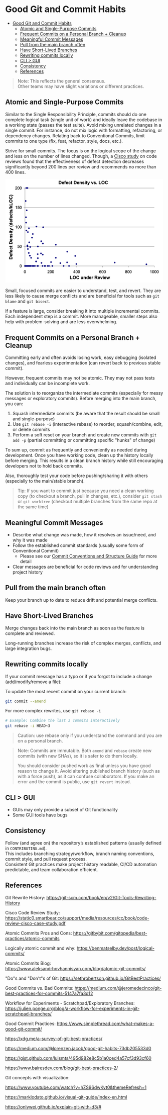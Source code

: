 # Good Git and Commit Habits

<!-- TOC -->
* [Good Git and Commit Habits](#good-git-and-commit-habits)
  * [Atomic and Single-Purpose Commits](#atomic-and-single-purpose-commits)
  * [Frequent Commits on a Personal Branch + Cleanup](#frequent-commits-on-a-personal-branch--cleanup)
  * [Meaningful Commit Messages](#meaningful-commit-messages)
  * [Pull from the main branch often](#pull-from-the-main-branch-often)
  * [Have Short-Lived Branches](#have-short-lived-branches)
  * [Rewriting commits locally](#rewriting-commits-locally)
  * [CLI > GUI](#cli--gui)
  * [Consistency](#consistency)
  * [References](#references)
<!-- TOC -->

> Note: This reflects the general consensus.  
> Other teams may have slight variations or different practices.

## Atomic and Single-Purpose Commits
Similar to the Single Responsibility Principle, commits should do one complete logical task (single unit of work)
and ideally leave the codebase in a working state (passes the test suite).
Avoid mixing unrelated changes in a single commit.
For instance, do not mix logic with formatting, refactoring, or dependency changes.
Relating back to Conventional Commits, limit commits to one type (fix, feat, refactor, style, docs, etc.).

Strive for small commits. The focus is on the logical scope of the change and less on the number of lines changed.
Though, a [Cisco study](https://static0.smartbear.co/support/media/resources/cc/book/code-review-cisco-case-study.pdf) on code
reviews found that the effectiveness of defect detection decreases significantly beyond 200 lines per review and recommends no more than 400 lines.

![Defect Density vs. LOC](images/ciscoCodeReviewStudyGraph.png)

Small, focused commits are easier to understand, test, and revert.
They are less likely to cause merge conflicts and are beneficial for tools such as `git blame` and `git bisect`.

If a feature is large, consider breaking it into multiple incremental commits. Each independent step is a commit.
More manageable, smaller steps also help with problem-solving and are less overwhelming.

## Frequent Commits on a Personal Branch + Cleanup
Committing early and often avoids losing work, easy debugging (isolated changes), and fearless experimentation (can revert back to previous stable commit).

However, frequent commits may not be atomic. They may not pass tests and individually can be incomplete work.

The solution is to reorganize the intermediate commits (especially for messy messages or exploratory commits).
Before merging into the main branch, you can:
1. Squash intermediate commits (be aware that the result should be small and single-purpose)
2. Use `git rebase -i` (interactive rebase) to reorder, squash/combine, edit, or delete commits
3. Perform a soft reset on your branch and create new commits with `git add -p` (partial committing or committing specific "hunks" of change)


To sum up, commit as frequently and conveniently as needed during development.
Once you have working code, clean up the history locally before merging.
This results in a clean branch history while still encouraging developers not to hold back commits.

Also, thoroughly test your code before pushing/sharing it with others (especially to the main/stable branch).

> Tip: If you want to commit just because you need a clean working copy (to checkout a branch, pull in changes, etc.),
> consider `git stash` or `git worktree` (checkout multiple branches from the same repo at the same time)

## Meaningful Commit Messages
- Describe what change was made, how it resolves an issue/need, and why it was made
- Follow the established commit standards (usually some form of Conventional Commit)
  - Please see our [Commit Conventions and Structure Guide](./commits.md) for more detail
- Clear messages are beneficial for code reviews and for understanding project history

## Pull from the main branch often
Keep your branch up to date to reduce drift and potential merge conflicts.

## Have Short-Lived Branches
Merge changes back into the main branch as soon as the feature is complete and reviewed.

Long-running branches increase the risk of complex merges, conflicts, and large integration bugs.

## Rewriting commits locally
If your commit message has a typo or if you forgot to include a change (add/modify/remove a file):

To update the most recent commit on your current branch:
```bash
git commit --amend
```

For more complex rewrites, use `git rebase -i`
```bash
# Example: Combine the last 3 commits interactively
git rebase -i HEAD~3
```

> Caution: use rebase only if you understand the command and you are on a personal branch.

> Note: Commits are immutable.
> Both `amend` and `rebase` create new commits (with new SHAs), so it is safer to do them locally.
>
> You should consider pushed work as final unless you have good reason to change it.
> Avoid altering published branch history (such as with a force push), as it can confuse collaborators.
> If you make an error and the commit is public, use `git revert` instead.


## CLI > GUI
- GUIs may only provide a subset of Git functionality
- Some GUI tools have bugs

## Consistency
Follow (and agree on) the repository’s established patterns (usually defined in `CONTRIBUTING.md`).  
This includes branching strategy/workflow, branch naming conventions, commit style, and pull request process.  
Consistent Git practices make project history readable, CI/CD automation predictable, and team collaboration efficient.

## References

Git Rewrite History:
https://git-scm.com/book/en/v2/Git-Tools-Rewriting-History

Cisco Code Review Study:
https://static0.smartbear.co/support/media/resources/cc/book/code-review-cisco-case-study.pdf

Atomic Commits Pros and Cons:
https://gitbybit.com/gitopedia/best-practices/atomic-commits

Logically atomic commit and why:
https://benmatselby.dev/post/logical-commits/

Atomic Commits Blog:
https://www.aleksandrhovhannisyan.com/blog/atomic-git-commits/

"Do"s and "Don't"s of Git:
https://sethrobertson.github.io/GitBestPractices/

Good Commits vs. Bad Commits: https://medium.com/@jeromedecinco/git-best-practices-for-commits-5147a7fa3d12

Workflow for Experiments - Scratchpad/Exploratory Branches:
https://julien.ponge.org/blog/a-workflow-for-experiments-in-git-scratchpad-branches/


Good Commit Practices:
https://www.simplethread.com/what-makes-a-good-git-commit/

https://xdg.me/a-survey-of-git-best-practices/

https://medium.com/@lorenzen.jacob/good-git-habits-73db205533d0

https://gist.github.com/luismts/495d982e8c5b1a0ced4a57cf3d93cf60

https://www.bairesdev.com/blog/git-best-practices-2/


Git concepts with visualization:

https://www.youtube.com/watch?v=hZS96dwKvt0&themeRefresh=1

https://marklodato.github.io/visual-git-guide/index-en.html

https://onlywei.github.io/explain-git-with-d3/#